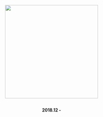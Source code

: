 <p align="center">
<img src="https://user-images.githubusercontent.com/35065894/49784343-4b7d7100-fd60-11e8-9577-214d2b1da73b.jpg" width="300"  />
</p>
   <h2 align="center"></h2>
   <h4 align="center">2018.12 - </h2>
